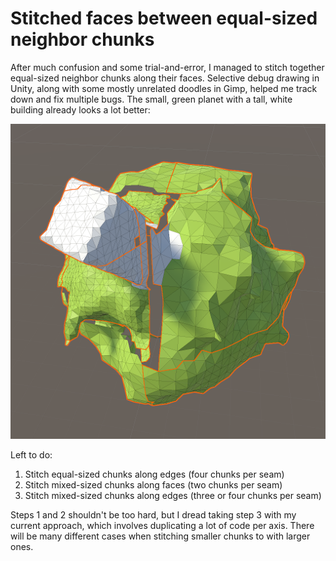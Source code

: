 # Stitched faces between equal-sized neighbor chunks

After much confusion and some trial-and-error, I managed to stitch together equal-sized neighbor chunks along their faces. Selective debug drawing in Unity, along with some mostly unrelated doodles in Gimp, helped me track down and fix multiple bugs. The small, green planet with a tall, white building already looks a lot better:

![Stitched faces between equal-sized neighbor chunks](p2p.png)

Left to do:

1. Stitch equal-sized chunks along edges (four chunks per seam)
2. Stitch mixed-sized chunks along faces (two chunks per seam)
3. Stitch mixed-sized chunks along edges (three or four chunks per seam)

Steps 1 and 2 shouldn't be too hard, but I dread taking step 3 with my current approach, which involves duplicating a lot of code per axis. There will be many different cases when stitching smaller chunks to with larger ones.
